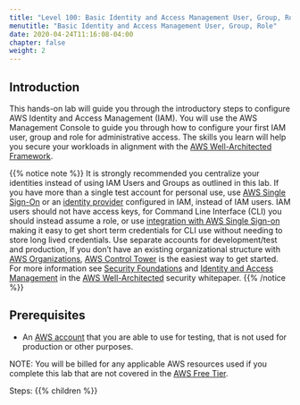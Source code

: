 ```yaml
---
title: "Level 100: Basic Identity and Access Management User, Group, Role"
menutitle: "Basic Identity and Access Management User, Group, Role"
date: 2020-04-24T11:16:08-04:00
chapter: false
weight: 2
---
```


## Introduction

This hands-on lab will guide you through the introductory steps to configure AWS Identity and Access Management (IAM).
You will use the AWS Management Console to guide you through how to configure your first IAM user, group and role for administrative access. The skills you learn will help you secure your workloads in alignment with the [AWS Well-Architected Framework](https://aws.amazon.com/architecture/well-architected/).

{{% notice note %}}
It is strongly recommended you centralize your identities instead of using IAM Users and Groups as outlined in this lab. If you have more than a  single test account for personal use, use [AWS Single Sign-On](http://aws.amazon.com/single-sign-on) or an [identity provider](https://docs.aws.amazon.com/IAM/latest/UserGuide/id_roles_providers.html?ref=wellarchitected) configured in IAM, instead of IAM users. IAM users should not have access keys, for Command Line Interface (CLI) you should instead assume a role, or use [integration with AWS Single Sign-on](https://docs.aws.amazon.com/cli/latest/userguide/cli-configure-sso.html) making it easy to get short term credentials for CLI use without needing to store long lived credentials. Use separate accounts for development/test and production, If you don’t have an existing organizational structure with [AWS Organizations](https://aws.amazon.com/organizations/), [AWS Control Tower](https://aws.amazon.com/controltower/) is the easiest way to get started. For more information see [Security Foundations](https://docs.aws.amazon.com/wellarchitected/latest/security-pillar/security.html) and [Identity and Access Management](https://docs.aws.amazon.com/wellarchitected/latest/security-pillar/identity-and-access-management.html) in the [AWS Well-Architected](https://aws.amazon.com/architecture/well-architected/) security whitepaper.
{{% /notice %}}

## Prerequisites

* An [AWS account](https://portal.aws.amazon.com/gp/aws/developer/registration/index.html) that you are able to use for testing, that is not used for production or other purposes.

NOTE: You will be billed for any applicable AWS resources used if you complete this lab that are not covered in the [AWS Free Tier](https://aws.amazon.com/free/).

Steps:
{{% children  %}}
